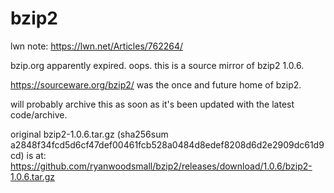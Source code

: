 # bzip2

lwn note: https://lwn.net/Articles/762264/

bzip.org apparently expired. oops. this is a source mirror of bzip2 1.0.6.

https://sourceware.org/bzip2/ was the once and future home of bzip2.

will probably archive this as soon as it's been updated with the latest code/archive.

original bzip2-1.0.6.tar.gz (sha256sum a2848f34fcd5d6cf47def00461fcb528a0484d8edef8208d6d2e2909dc61d9cd) is at: https://github.com/ryanwoodsmall/bzip2/releases/download/1.0.6/bzip2-1.0.6.tar.gz
